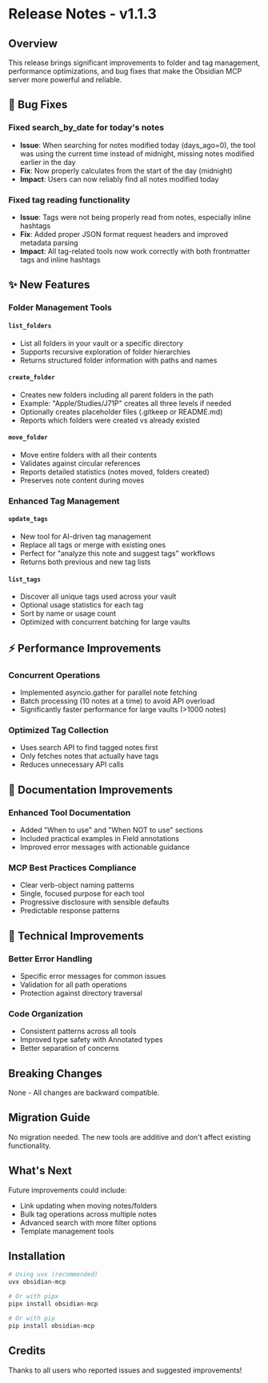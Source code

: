 # Release Notes - v1.1.3

## Overview
This release brings significant improvements to folder and tag management, performance optimizations, and bug fixes that make the Obsidian MCP server more powerful and reliable.

## 🐛 Bug Fixes

### Fixed search_by_date for today's notes
- **Issue**: When searching for notes modified today (days_ago=0), the tool was using the current time instead of midnight, missing notes modified earlier in the day
- **Fix**: Now properly calculates from the start of the day (midnight)
- **Impact**: Users can now reliably find all notes modified today

### Fixed tag reading functionality
- **Issue**: Tags were not being properly read from notes, especially inline hashtags
- **Fix**: Added proper JSON format request headers and improved metadata parsing
- **Impact**: All tag-related tools now work correctly with both frontmatter tags and inline hashtags

## ✨ New Features

### Folder Management Tools

#### `list_folders`
- List all folders in your vault or a specific directory
- Supports recursive exploration of folder hierarchies
- Returns structured folder information with paths and names

#### `create_folder`
- Creates new folders including all parent folders in the path
- Example: "Apple/Studies/J71P" creates all three levels if needed
- Optionally creates placeholder files (.gitkeep or README.md)
- Reports which folders were created vs already existed

#### `move_folder`
- Move entire folders with all their contents
- Validates against circular references
- Reports detailed statistics (notes moved, folders created)
- Preserves note content during moves

### Enhanced Tag Management

#### `update_tags`
- New tool for AI-driven tag management
- Replace all tags or merge with existing ones
- Perfect for "analyze this note and suggest tags" workflows
- Returns both previous and new tag lists

#### `list_tags`
- Discover all unique tags used across your vault
- Optional usage statistics for each tag
- Sort by name or usage count
- Optimized with concurrent batching for large vaults

## ⚡ Performance Improvements

### Concurrent Operations
- Implemented asyncio.gather for parallel note fetching
- Batch processing (10 notes at a time) to avoid API overload
- Significantly faster performance for large vaults (>1000 notes)

### Optimized Tag Collection
- Uses search API to find tagged notes first
- Only fetches notes that actually have tags
- Reduces unnecessary API calls

## 📝 Documentation Improvements

### Enhanced Tool Documentation
- Added "When to use" and "When NOT to use" sections
- Included practical examples in Field annotations
- Improved error messages with actionable guidance

### MCP Best Practices Compliance
- Clear verb-object naming patterns
- Single, focused purpose for each tool
- Progressive disclosure with sensible defaults
- Predictable response patterns

## 🔧 Technical Improvements

### Better Error Handling
- Specific error messages for common issues
- Validation for all path operations
- Protection against directory traversal

### Code Organization
- Consistent patterns across all tools
- Improved type safety with Annotated types
- Better separation of concerns

## Breaking Changes
None - All changes are backward compatible.

## Migration Guide
No migration needed. The new tools are additive and don't affect existing functionality.

## What's Next
Future improvements could include:
- Link updating when moving notes/folders
- Bulk tag operations across multiple notes
- Advanced search with more filter options
- Template management tools

## Installation
```bash
# Using uvx (recommended)
uvx obsidian-mcp

# Or with pipx
pipx install obsidian-mcp

# Or with pip
pip install obsidian-mcp
```

## Credits
Thanks to all users who reported issues and suggested improvements!